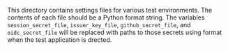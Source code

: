 This directory contains settings files for various test environments.
The contents of each file should be a Python format string.
The variables `session_secret_file`, `issuer_key_file`, `github_secret_file`, and `oidc_secret_file` will be replaced with paths to those secrets using format when the test application is drected.
